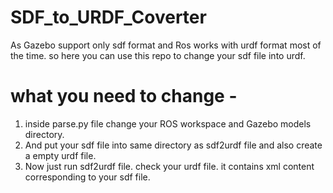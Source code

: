 # SDF_to_URDF_Coverter
As Gazebo support only sdf format and Ros works with urdf format most of the time. so here you can use this repo to change your sdf
file into urdf.

# what you need to change - 
1. inside parse.py file change your ROS workspace and Gazebo models directory.
2. And put your sdf file into same directory as sdf2urdf file and also create a empty urdf file.
3. Now just run sdf2urdf file.
check your urdf file. it contains xml content corresponding to your sdf file.
